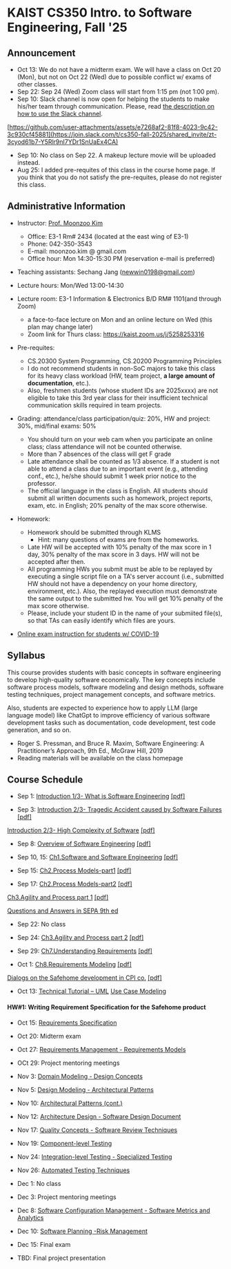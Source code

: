 # KAIST CS350 Intro. to Software Engineering, Fall '25

## Announcement
- Oct 13: We do not have a midterm exam.  We will have a class on Oct 20 (Mon), but not on Oct 22 (Wed) due to possible conflict w/ exams of other classes.
- Sep 22: Sep 24 (Wed) Zoom class will start from 1:15 pm (not 1:00 pm).
- Sep 10: Slack channel is now open for helping the students to make his/her team through communication.  Please, read [the description on how to use the Slack channel](Team%20Project%20Announcement.pdf).
  
[https://github.com/user-attachments/assets/e7268af2-81f8-4023-9c42-3c930cf45881](https://join.slack.com/t/cs350-fall-2025/shared_invite/zt-3cyod61b7-Y5Rlr9nI7YDr1SnUaEx4CA)

- Sep 10: No class on Sep 22. A makeup lecture movie will be uploaded instead.
- Aug 25: I added pre-requites of this class in the course home page.  If you think that you do not satisfy the pre-requites, please do not register this class.
 
## Administrative Information

- Instructor: [Prof. Moonzoo Kim](https://swtv.kaist.ac.kr/members/mzkim)

  - Office: E3-1 Rm# 2434 (located at the east wing of E3-1)
  - Phone: 042-350-3543
  - E-mail: moonzoo.kim @ gmail.com
  - Office hour: Mon 14:30-15:30 PM (reservation e-mail is preferred)

- Teaching assistants: Sechang Jang (newwin0198@gmail.com) 

- Lecture hours: Mon/Wed 13:00-14:30   

- Lecture room: E3-1 Information & Electronics B/D RM# 1101(and through Zoom)
  - a face-to-face lecture on Mon and an online lecture on Wed (this plan may change later) 
  - Zoom link for Thurs class: https://kaist.zoom.us/j/5258253316

<!--
- Recommended prerequisite: CS230 System Programming, proficiency in C/C++ programming and Linux utilities
  - Due to the high load of TA, TA will not provide help for basic C/C++/Linux questions.
  - This class can be difficult to follow for exchange students.
   hly recommend to take CS458 after taking CS230 System Programming first -->
  
- Pre-requites:  
  - CS.20300 System Programming, CS.20200 Programming Principles
  - I do not recommend students in non-SoC majors to take this class for its heavy class workload (HW, team project, **a large amount of documentation**, etc.).
  - Also, freshmen students (whose student IDs are 2025xxxx) are not eligible to take this 3rd year class for their insufficient technical communication skills required in team projects. 

- Grading: attendance/class participation/quiz: 20%, HW and project: 30%, mid/final exams: 50%
  - You should turn on your web cam when you participate an online class; class attendance will not be counted otherwise.
  - More than 7 absences of the class will get F grade
  - Late attendance shall be counted as 1/3 absence. If a student is not able to attend a class due to an important event (e.g., attending conf., etc.), he/she should submit 1 week prior notice to the professor.
  - The official language in the class is English. All students should submit all written documents such as homework, project reports, exam, etc. in English; 20% penalty of the max score otherwise.  

- Homework:
  - Homework should be submitted through KLMS  
    - Hint: many questions of exams are from the homeworks.
  - Late HW will be accepted with 10% penalty of the max score in 1 day, 30% penalty of the max score in 3 days. HW will not be accepted after then.
  - All programming HWs you submit must be able to be replayed by executing a single script file on a TA's server account (i.e., submitted HW should not have a dependency on your home directory, environment, etc.).  Also, the replayed execution must demonstrate the same output to the submitted hw. You will get 10% penalty of the max score otherwise.
  - Please, include your student ID in the name of your submiited file(s), so that TAs can easily identify which files are yours.
  
    
- [Online exam instruction for students w/ COVID-19](online-exam-instructions-v2.pdf)


## Syllabus
This course provides students with basic concepts in software engineering to develop high-quality software economically. The key concepts include software process models, software modeling and design methods, software testing techniques, project management concepts, and software metrics.

Also, students are expected to experience how to apply LLM (large language model) like ChatGpt to improve efficiency of various software development tasks such as documentation, code development, test code generation, and so on.

- Roger S. Pressman, and Bruce R. Maxim, Software Engineering: A Practitioner’s Approach, 9th Ed., McGraw Hill, 2019 
- Reading materials will be available on the class homepage

## Course Schedule

- Sep 1: [Introduction 1/3- What is Software Engineering](slides/lec1-intro-to-SE1.pptx) [[pdf]](slides/lec1-intro-to-SE1.pdf)

<!--  Feb 28 : <a href="part2-coverage/lec1-Intro-AutomatedSWAnalysis_v11.pptx" download> Introduction2 </a> -->

- Sep 3: [Introduction 2/3- Tragedic Accident caused by Software Failures](slides/lec2-1.intro-to-SE2.pptx) [[pdf]](slides/lec2-1.intro-to-SE2.pdf)

[Introduction 2/3- High Complexity of Software](slides/lec2-2.Intro-HighComplexitySW_v8.pptx) [[pdf]](slides/lec2-2.Intro-HighComplexitySW_v8.pdf)

  
- Sep 8: [Overview of Software Engineering](slides/lec3-se_overview.pptx) [[pdf]](slides/lec3-se_overview.pdf)

- Sep 10, 15:  [Ch1.Software and Software Engineering](slides/lec4-ch1-v2.pptx) [[pdf]](slides/lec4-ch1-v2.pdf)

- Sep 15:  [Ch2.Process Models-part1](slides/lec5-ch2-v2.pptx) [[pdf]](slides/lec5-ch2-v2.pdf)

- Sep 17: [Ch2.Process Models-part2](slides/lec5_ch2_prof.koh.pptx) [[pdf]](slides/lec5_ch2_prof.koh.pdf)


[Ch3.Agility and Process part 1](slides/lec6_ch3_part1.pptx) [[pdf]](slides/lec6_ch3_part1.pdf)

[Questions and Answers in SEPA 9th ed](slides/ch2-solution.doc)

- Sep 22: No class 

- Sep 24: [Ch3.Agility and Process part 2](slides/lec7_ch3_part2.pptx) [[pdf]](slides/lec7_ch3_part2.pdf)

- Sep 29: [Ch7.Understanding Requirements](slides/lec8_ch7.pptx) [[pdf]](slides/lec8_ch7.pdf)
  
- Oct 1: [Ch8.Requirements Modeling](slides/lec9_ch8.pptx) [[pdf]](slides/lec9_ch8.pdf)

[Dialogs on the Safehome development in CPI co.](slides/safehome_dialog.pptx) [[pdf]](slides/safehome_dialog.pdf)

- Oct 13: [Technical Tutorial – UML]()
[Use Case Modeling]()

#### HW#1: Writing Requirement Specification for the Safehome product

- Oct 15: [Requirements Specification]()

- Oct 20:  Midterm exam

- Oct 27: [Requirements Management - Requirements Models]()

- OCt 29: Project mentoring meetings

- Nov 3: [Domain Modeling - Design Concepts]()

- Nov 5: [Design Modeling - Architectural Patterns]()

- Nov 10: [Architectural Patterns (cont.)]()

- Nov 12: [Architecture Design - Software Design Document]()

- Nov 17: [Quality Concepts - Software Review Techniques]()

- Nov 19: [Component-level Testing]()

- Nov 24: [Integration-level Testing - Specialized Testing]()

- Nov 26: [Automated Testing Techniques]()

- Dec 1: No class

- Dec 3: Project mentoring meetings

- Dec 8: [Software Configuration Management - Software Metrics and Analytics]()

- Dec 10: [Software Planning -Risk Management]()

- Dec 15: Final exam 

- TBD: Final project presentation





<!---
### Part IV: Testing/Verification Engine - SAT/SMT Solver
- June 1: [Using SAT solver for Sudoku](5-smt/lec44-sudoku-v2.pptx) [[pdf]](5-smt/lec44-sudoku-v2.pdf), Q&A for the final exam, LLVM IR basics, CLANG vs LLVM
  - "Sudoku as a SAT problem" by I.Lynce and J.Ouaknine, Intl. Symp. on Artificial Intelligence and Mathematics 2006
  - The SuDoku Puzzle as a Satisfiability Problem
--->




